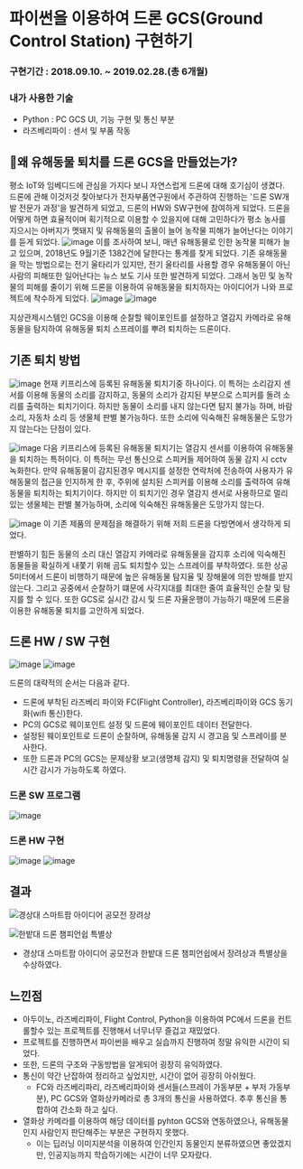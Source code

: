 # 파이썬을 이용하여 드론 GCS(Ground Control Station) 구현하기
### 구현기간 : 2018.09.10. ~ 2019.02.28.(총 6개월) 
### 내가 사용한 기술
- Python : PC GCS UI, 기능 구현 및 통신 부분
- 라즈베리파이 : 센서 및 부품 작동

## 🤷왜 유해동물 퇴치를 드론 GCS을 만들었는가?
평소 IoT와 임베디드에 관심을 가지다 보니 자연스럽게 드론에 대해 호기심이 생겼다. 드론에 관해 이것저것 찾아보다가 전자부품연구원에서 주관하여 진행하는 '드론 SW개발 전문가 과정'을 발견하게 되었고, 드론의 HW와 SW구현에 참여하게 되었다. 드론을 어떻게 하면 효율적이며 획기적으로 이용할 수 있을지에 대해 고민하다가 평소 농사를 지으시는 아버지가 멧돼지 및 유해동물의 출몰이 늘어 농작물 피해가 늘어난다는 이야기를 듣게 되었다. 
![image](https://user-images.githubusercontent.com/26224573/192410088-4b06a553-451d-4f02-9e16-277a2cd79a7e.png)
이를 조사하여 보니, 매년 유해동물로 인한 농작물 피해가 늘고 있으며, 2018년도 9월기준 1382건에 달한다는 통계를 찾게 되었다. 기존 유해동물을 막는 방법으로는 전기 울타리가 있지만, 전기 울타리를 사용할 경우 유해동물이 아닌 사람의 피해또한 일어난다는 뉴스 보도 기사 또한 발견하게 되었다. 
그래서 농민 및 농작물의 피해를 줄이기 위해 드론을 이용하여 유해동물을 퇴치하자는 아이디어가 나와 프로젝트에 착수하게 되었다. 
![image](https://user-images.githubusercontent.com/26224573/192410148-0719295c-8e53-4e8f-8465-7762f466380c.png)
![image](https://user-images.githubusercontent.com/26224573/192413804-9130e047-8cab-4eed-a1e2-db6f748efe32.png)

지상관제시스템인 GCS을 이용해 순찰할 웨이포인트를 설정하고 열감지 카메라로 유해동물을 탐지하여 유해동물 퇴치 스프레이를 뿌려 퇴치하는 드론이다. 

## 기존 퇴치 방법
![image](https://user-images.githubusercontent.com/26224573/192409639-c3ea1e57-5142-4adb-9536-941c8dcde898.png)
현재 키프리스에 등록된 유해동물 퇴치기중 하나이다. 이 특허는 소리감지 센서를 이용해 동물의 소리를 감지하고, 동물의 소리가 감지된 부분으로 스피커를 돌려 소리를 출력하는 퇴치기이다. 
하지만 동물이 소리를 내지 않는다면 탐지 불가능 하며, 바람소리, 자동차 소리 등 생물체 판별 불가능하다. 또한 소리에 익숙해진 유해동물은 도망가지 않는다는 단점이 있다. 

![image](https://user-images.githubusercontent.com/26224573/192412631-7462ff3e-b055-44d8-a5eb-a778a6c9cb99.png)
다음 키프리스에 등록된 유해동물 퇴치기는 열감지 센서를 이용하여 유해동물을 퇴치하는 특허이다. 이 특허는 무선 통신으로 스피커들 제어하여 동물 감지 시 cctv 녹화한다. 만약 유해동물이 감지된경우 메시지를 설정한 연락처에 전송하여 사용자가 유해동물의 접근을 인지하게 한 후, 주위에 설치된 스피커를 이용해 소리를 출력하여 유해동물을 퇴치하는 퇴치기이다. 
하지만 이 퇴치기인 경우 열감지 센서로 사용하므로 멀리 있는 생물체는 판별 불가능하며, 소리에 익숙해진 유해동물은 도망가지 않는다.

![image](https://user-images.githubusercontent.com/26224573/192409854-14178a02-5ecc-4c85-9965-ecb458b9ce18.png)
이 기존 제품의 문제점을 해결하기 위해 저희 드론을 다방면에서 생각하게 되었다. 

판별하기 힘든 동물의 소리 대신 열감지 카메라로 유해동물을 감지후 소리에 익숙해진 동물들을 확실하게 내쫓기 위해 곰도 퇴치할수 있는 스프레이를 부착하였다. 
또한 상공 5미터에서 드론이 비행하기 때문에 높은 유해동물 탐지율 및 장해물에 의한 방해를 받지 않는다. 
그리고 공중에서 순찰하기 떄문에 사각지대를 최대한 줄여 효율적인 순찰 및 탐지를 할 수 있다.
또한 GCS로 실시간 감시 및 드론 자율운행이 가능하기 때문에 드론을 이용한 유해동물 퇴치를 고안하게 되었다. 

## 드론 HW / SW 구현

![image](https://user-images.githubusercontent.com/26224573/192410017-cbee6808-68c6-4bd1-8ae2-a6a90bab17b9.png)
![image](https://user-images.githubusercontent.com/26224573/192410621-90fa1220-8d75-41d3-8a9f-902fe9c0f97b.png)

드론의 대략적의 순서는 다음과 같다. 
- 드론에 부착된 라즈베리 파이와 FC(Flight Controller), 라즈베리파이와 GCS 동기화(wifi 통신)한다. 
- PC의 GCS로 웨이포인트 설정 및 드론에 웨이포인트 데이터 전달한다.
- 설정된 웨이포인트로 드론이 순찰하며, 유해동물 감지 시 경고음 및 스프레이를 분사한다.
- 또한 드론과 PC의 GCS는 문제상황 보고(생명체 감지) 및 퇴치명령을 전달하여 실시간 감시가 가능하도록 하였다.

### 드론 SW 프로그램

![image](https://user-images.githubusercontent.com/26224573/192412526-0cacadc4-587b-4676-b1e4-bf4a33c09a60.png)

### 드론 HW 구현
![image](https://user-images.githubusercontent.com/26224573/192410796-6f5ba37f-18e4-4858-9a52-110be9f8f1c1.png)
![image](https://user-images.githubusercontent.com/26224573/192411157-bf25f00f-ea2f-455b-b5bb-69cc9c564c32.png)


## 결과 

![경상대 스마트팜 아이디어 공모전 장려상](https://user-images.githubusercontent.com/26224573/192411108-efe67567-d2b6-46a8-a867-87d386c009fb.jpg)

![한밭대 드론 챔피언쉽 특별상](https://user-images.githubusercontent.com/26224573/192411116-b5ecca4d-0e97-4e1a-9692-df8a8005e24b.png)

- 경상대 스마트팜 아이디어 공모전과 한밭대 드론 챔피언쉽에서 장려상과 특별상을 수상하였다. 

## 느낀점

- 아두이노, 라즈베리파이, Flight Control, Python을 이용하여 PC에서 드론을 컨트롤할수 있는 프로젝트를 진행해서 너무너무 즐겁고 재밌었다. 
- 프로젝트를 진행하면서 파이썬을 배우고 실습까지 진행하여 정말 유익한 시간이 되었다.
- 또한, 드론의 구조와 구동방법을 알게되어 굉장히 유익하였다. 
- 통신이 약간 난잡하여 정리하고 싶었지만, 시간이 없어 굉장히 아쉬웠다.
  - FC와 라즈베리파리, 라즈베리파이와 센서들(스프레이 가동부분 + 부저 가동부분), PC GCS와 열화상카메라로 총 3개의 통신을 사용하였다. 추후 통신을 통합하여 간소화 하고 싶다.
- 열화상 카메라를 이용하여 해당 데이터를 pyhton GCS와 연동하였으나, 유해동물인지 사람인지 판단해주는 부분은 구현하지 못했다.
  - 이는 딥러닝 이미지분석을 이용하여 인간인지 동물인지 분류하였으면 좋았겠지만, 인공지능까지 학습하기에는 시간이 너무 모자랐다. 





